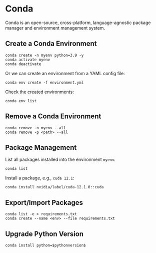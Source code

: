 # Conda

Conda is an open-source, cross-platform, language-agnostic package manager and environment management system.

## Create a Conda Environment

```
conda create -n myenv python=3.9 -y
conda activate myenv
conda deactivate
```

Or we can create an environment from a YAML config file:

```
conda env create -f environment.yml
```

Check the created environments:

```
conda env list
```

## Remove a Conda Environment

```
conda remove -n myenv --all
conda remove -p <path> --all
```

## Package Management

List all packages installed into the environment `myenv`:

```
conda list
```

Install a package, e.g., `cuda 12.1`:

```
conda install nvidia/label/cuda-12.1.0::cuda
```

## Export/Import Packages

```
conda list -e > requirements.txt
conda create --name <env> --file requirements.txt
```

## Upgrade Python Version

```
conda install python=$pythonversion$
```
